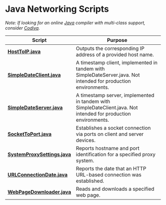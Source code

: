 # Java Networking Scripts
    
*Note: If looking for an online [Java](https://www.java.com/en/) compiler with multi-class support, consider [Codiva](https://www.codiva.io/).*  

| Script | Purpose |  
| ---------- | ---------- |  
| [**HostToIP.java**](https://github.com/chaseofthejungle/java-networking-scripts/blob/main/scripts/HostToIP.java) | Outputs the corresponding IP address of a provided host name.  
| [**SimpleDateClient.java**](https://github.com/chaseofthejungle/java-networking-scripts/blob/main/scripts/SimpleDateClient.java) | A timestamp client, implemented in tandem with SimpleDateServer.java. Not intended for production environments.  
| [**SimpleDateServer.java**](https://github.com/chaseofthejungle/java-networking-scripts/blob/main/scripts/SimpleDateServer.java) | A timestamp server, implemented in tandem with SimpleDateClient.java. Not intended for production environments.  
| [**SocketToPort.java**](https://github.com/chaseofthejungle/java-networking-scripts/blob/main/scripts/SocketToPort.java) | Establishes a socket connection via ports on client and server devices.  
| [**SystemProxySettings.java**](https://github.com/chaseofthejungle/java-networking-scripts/blob/main/scripts/SystemProxySettings.java) | Reports hostname and port identification for a specified proxy system.  
| [**URLConnectionDate.java**](https://github.com/chaseofthejungle/java-networking-scripts/blob/main/scripts/URLConnectionDate.java) | Reports the date that an HTTP URL-based connection was established.  
| [**WebPageDownloader.java**](https://github.com/chaseofthejungle/java-networking-scripts/blob/main/scripts/WebPageDownloader.java) | Reads and downloads a specified web page.

